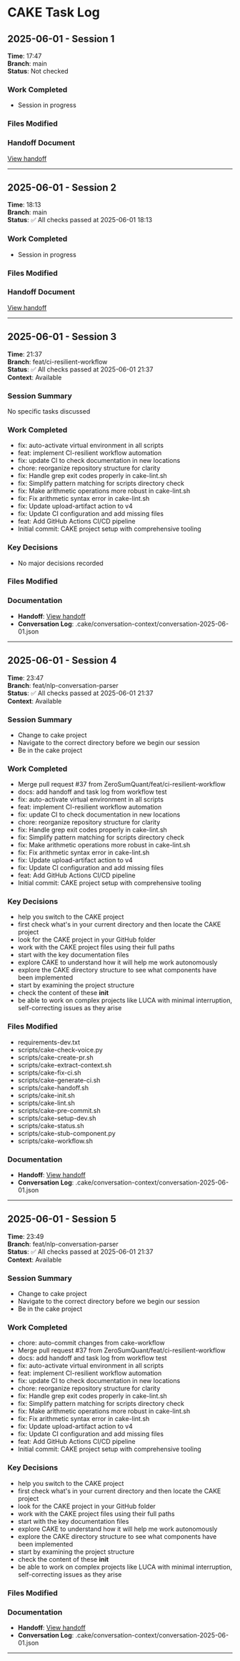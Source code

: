 # CAKE Task Log

## 2025-06-01 - Session 1

**Time**: 17:47  
**Branch**: main  
**Status**: Not checked  

### Work Completed
- Session in progress

### Files Modified


### Handoff Document
[View handoff](/Users/dustinkirby/Documents/GitHub/CAKE/docs/handoff/2025-06-01-1.md)

---

## 2025-06-01 - Session 2

**Time**: 18:13  
**Branch**: main  
**Status**: ✅ All checks passed at 2025-06-01 18:13  

### Work Completed
- Session in progress

### Files Modified


### Handoff Document
[View handoff](/Users/dustinkirby/Documents/GitHub/CAKE/docs/handoff/2025-06-01-2.md)

---

## 2025-06-01 - Session 3

**Time**: 21:37  
**Branch**: feat/ci-resilient-workflow  
**Status**: ✅ All checks passed at 2025-06-01 21:37  
**Context**: Available

### Session Summary
No specific tasks discussed

### Work Completed
- fix: auto-activate virtual environment in all scripts
- feat: implement CI-resilient workflow automation
- fix: update CI to check documentation in new locations
- chore: reorganize repository structure for clarity
- fix: Handle grep exit codes properly in cake-lint.sh
- fix: Simplify pattern matching for scripts directory check
- fix: Make arithmetic operations more robust in cake-lint.sh
- fix: Fix arithmetic syntax error in cake-lint.sh
- fix: Update upload-artifact action to v4
- fix: Update CI configuration and add missing files
- feat: Add GitHub Actions CI/CD pipeline
- Initial commit: CAKE project setup with comprehensive tooling

### Key Decisions
- No major decisions recorded

### Files Modified


### Documentation
- **Handoff**: [View handoff](/Users/dustinkirby/Documents/GitHub/CAKE/docs/handoff/2025-06-01-3.md)
- **Conversation Log**: .cake/conversation-context/conversation-2025-06-01.json

---

## 2025-06-01 - Session 4

**Time**: 23:47  
**Branch**: feat/nlp-conversation-parser  
**Status**: ✅ All checks passed at 2025-06-01 21:37  
**Context**: Available

### Session Summary
- Change to cake project
- Navigate to the correct directory before we begin our session
- Be in the cake project

### Work Completed
- Merge pull request #37 from ZeroSumQuant/feat/ci-resilient-workflow
- docs: add handoff and task log from workflow test
- fix: auto-activate virtual environment in all scripts
- feat: implement CI-resilient workflow automation
- fix: update CI to check documentation in new locations
- chore: reorganize repository structure for clarity
- fix: Handle grep exit codes properly in cake-lint.sh
- fix: Simplify pattern matching for scripts directory check
- fix: Make arithmetic operations more robust in cake-lint.sh
- fix: Fix arithmetic syntax error in cake-lint.sh
- fix: Update upload-artifact action to v4
- fix: Update CI configuration and add missing files
- feat: Add GitHub Actions CI/CD pipeline
- Initial commit: CAKE project setup with comprehensive tooling

### Key Decisions
- help you switch to the CAKE project
- first check what's in your current directory and then locate the CAKE project
- look for the CAKE project in your GitHub folder
- work with the CAKE project files using their full paths
- start with the key documentation files
- explore CAKE to understand how it will help me work autonomously
- explore the CAKE directory structure to see what components have been implemented
- start by examining the project structure
- check the content of these __init__
- be able to work on complex projects like LUCA with minimal interruption, self-correcting issues as they arise

### Files Modified
- requirements-dev.txt
- scripts/cake-check-voice.py
- scripts/cake-create-pr.sh
- scripts/cake-extract-context.sh
- scripts/cake-fix-ci.sh
- scripts/cake-generate-ci.sh
- scripts/cake-handoff.sh
- scripts/cake-init.sh
- scripts/cake-lint.sh
- scripts/cake-pre-commit.sh
- scripts/cake-setup-dev.sh
- scripts/cake-status.sh
- scripts/cake-stub-component.py
- scripts/cake-workflow.sh

### Documentation
- **Handoff**: [View handoff](/Users/dustinkirby/Documents/GitHub/CAKE/docs/handoff/2025-06-01-4.md)
- **Conversation Log**: .cake/conversation-context/conversation-2025-06-01.json

---

## 2025-06-01 - Session 5

**Time**: 23:49  
**Branch**: feat/nlp-conversation-parser  
**Status**: ✅ All checks passed at 2025-06-01 21:37  
**Context**: Available

### Session Summary
- Change to cake project
- Navigate to the correct directory before we begin our session
- Be in the cake project

### Work Completed
- chore: auto-commit changes from cake-workflow
- Merge pull request #37 from ZeroSumQuant/feat/ci-resilient-workflow
- docs: add handoff and task log from workflow test
- fix: auto-activate virtual environment in all scripts
- feat: implement CI-resilient workflow automation
- fix: update CI to check documentation in new locations
- chore: reorganize repository structure for clarity
- fix: Handle grep exit codes properly in cake-lint.sh
- fix: Simplify pattern matching for scripts directory check
- fix: Make arithmetic operations more robust in cake-lint.sh
- fix: Fix arithmetic syntax error in cake-lint.sh
- fix: Update upload-artifact action to v4
- fix: Update CI configuration and add missing files
- feat: Add GitHub Actions CI/CD pipeline
- Initial commit: CAKE project setup with comprehensive tooling

### Key Decisions
- help you switch to the CAKE project
- first check what's in your current directory and then locate the CAKE project
- look for the CAKE project in your GitHub folder
- work with the CAKE project files using their full paths
- start with the key documentation files
- explore CAKE to understand how it will help me work autonomously
- explore the CAKE directory structure to see what components have been implemented
- start by examining the project structure
- check the content of these __init__
- be able to work on complex projects like LUCA with minimal interruption, self-correcting issues as they arise

### Files Modified


### Documentation
- **Handoff**: [View handoff](/Users/dustinkirby/Documents/GitHub/CAKE/docs/handoff/2025-06-01-5.md)
- **Conversation Log**: .cake/conversation-context/conversation-2025-06-01.json

---
